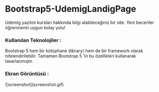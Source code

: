 <h1>Bootstrap5-UdemigLandigPage</h1>
Udemig yazılım kursları hakkında bilgi alabileceğiniz bir site. Yeni beceriler öğrenmenin uygun kolay yolu!
<h3>Kullanılan Teknolojiler :</h3>
Bootstrap 5 hem bir kütüphane (library) hem de bir framework olarak nitelendirilebilir.
Tamamen Bootstrap 5 'in bu özellikleri kullanarak tasarlanmıştır.
<h3>Ekran Görüntüsü :</h3>
![screenshot](screenshot.gif)
